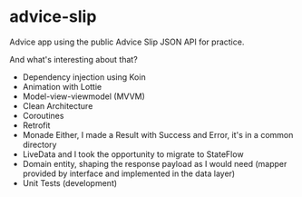 # advice-slip

Advice app using the public Advice Slip JSON API for practice.

And what's interesting about that?

- Dependency injection using Koin
- Animation with Lottie
- Model-view-viewmodel (MVVM)
- Clean Architecture
- Coroutines
- Retrofit
- Monade Either, I made a Result with Success and Error, it's in a common directory
- LiveData and I took the opportunity to migrate to StateFlow
- Domain entity, shaping the response payload as I would need (mapper provided by interface and
  implemented in the data layer)
- Unit Tests (development)
